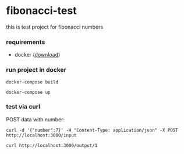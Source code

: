 # fibonacci-test

this is test project for fibonacci numbers

### requirements
- docker ([download](https://docs.docker.com/get-docker/))

### run project in docker
```docker-compose build```

```docker-compose up```

### test via curl
POST data with number:

```curl -d '{"number":7}' -H "Content-Type: application/json" -X POST http://localhost:3000/input```

```curl http://localhost:3000/output/1```
